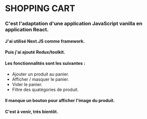 # SHOPPING CART
### C'est l'adaptation d'une application JavaScript vanilla en application React.
#### J'ai utilisé Next.JS comme framework.
#### Puis j'ai ajouté Redux/toolkit.
#### Les fonctionnalités sont les suivantes :
- Ajouter un produit au panier.
- Afficher / masquer le panier.
- Vider le panier.
- Filtre des quatégories de produit.
#### Il manque un bouton pour afficher l'image du produit.
#### C'est à venir, très bientôt.